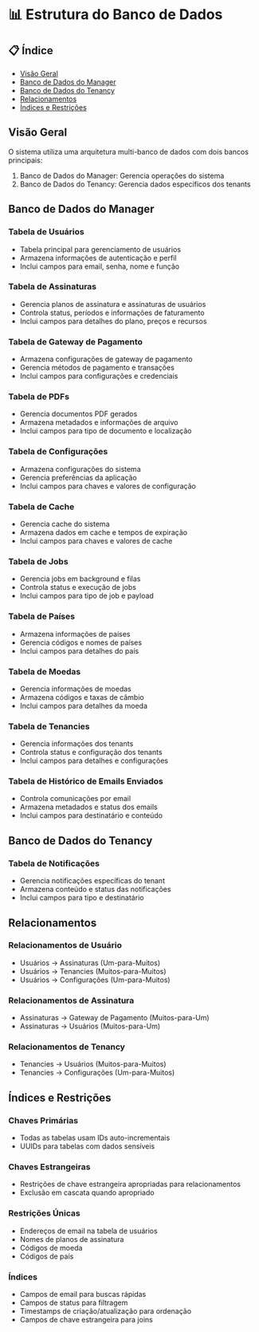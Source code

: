 # 📊 Estrutura do Banco de Dados

## 📋 Índice
- [Visão Geral](#visão-geral)
- [Banco de Dados do Manager](#banco-de-dados-do-manager)
- [Banco de Dados do Tenancy](#banco-de-dados-do-tenancy)
- [Relacionamentos](#relacionamentos)
- [Índices e Restrições](#índices-e-restrições)

## Visão Geral
O sistema utiliza uma arquitetura multi-banco de dados com dois bancos principais:
1. Banco de Dados do Manager: Gerencia operações do sistema
2. Banco de Dados do Tenancy: Gerencia dados específicos dos tenants

## Banco de Dados do Manager

### Tabela de Usuários
- Tabela principal para gerenciamento de usuários
- Armazena informações de autenticação e perfil
- Inclui campos para email, senha, nome e função

### Tabela de Assinaturas
- Gerencia planos de assinatura e assinaturas de usuários
- Controla status, períodos e informações de faturamento
- Inclui campos para detalhes do plano, preços e recursos

### Tabela de Gateway de Pagamento
- Armazena configurações de gateway de pagamento
- Gerencia métodos de pagamento e transações
- Inclui campos para configurações e credenciais

### Tabela de PDFs
- Gerencia documentos PDF gerados
- Armazena metadados e informações de arquivo
- Inclui campos para tipo de documento e localização

### Tabela de Configurações
- Armazena configurações do sistema
- Gerencia preferências da aplicação
- Inclui campos para chaves e valores de configuração

### Tabela de Cache
- Gerencia cache do sistema
- Armazena dados em cache e tempos de expiração
- Inclui campos para chaves e valores de cache

### Tabela de Jobs
- Gerencia jobs em background e filas
- Controla status e execução de jobs
- Inclui campos para tipo de job e payload

### Tabela de Países
- Armazena informações de países
- Gerencia códigos e nomes de países
- Inclui campos para detalhes do país

### Tabela de Moedas
- Gerencia informações de moedas
- Armazena códigos e taxas de câmbio
- Inclui campos para detalhes da moeda

### Tabela de Tenancies
- Gerencia informações dos tenants
- Controla status e configuração dos tenants
- Inclui campos para detalhes e configurações

### Tabela de Histórico de Emails Enviados
- Controla comunicações por email
- Armazena metadados e status dos emails
- Inclui campos para destinatário e conteúdo

## Banco de Dados do Tenancy

### Tabela de Notificações
- Gerencia notificações específicas do tenant
- Armazena conteúdo e status das notificações
- Inclui campos para tipo e destinatário

## Relacionamentos

### Relacionamentos de Usuário
- Usuários -> Assinaturas (Um-para-Muitos)
- Usuários -> Tenancies (Muitos-para-Muitos)
- Usuários -> Configurações (Um-para-Muitos)

### Relacionamentos de Assinatura
- Assinaturas -> Gateway de Pagamento (Muitos-para-Um)
- Assinaturas -> Usuários (Muitos-para-Um)

### Relacionamentos de Tenancy
- Tenancies -> Usuários (Muitos-para-Muitos)
- Tenancies -> Configurações (Um-para-Muitos)

## Índices e Restrições

### Chaves Primárias
- Todas as tabelas usam IDs auto-incrementais
- UUIDs para tabelas com dados sensíveis

### Chaves Estrangeiras
- Restrições de chave estrangeira apropriadas para relacionamentos
- Exclusão em cascata quando apropriado

### Restrições Únicas
- Endereços de email na tabela de usuários
- Nomes de planos de assinatura
- Códigos de moeda
- Códigos de país

### Índices
- Campos de email para buscas rápidas
- Campos de status para filtragem
- Timestamps de criação/atualização para ordenação
- Campos de chave estrangeira para joins